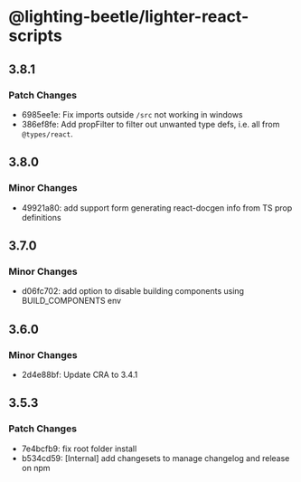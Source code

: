 # @lighting-beetle/lighter-react-scripts

## 3.8.1

### Patch Changes

- 6985ee1e: Fix imports outside `/src` not working in windows
- 386ef8fe: Add propFilter to filter out unwanted type defs, i.e. all from `@types/react`.

## 3.8.0

### Minor Changes

- 49921a80: add support form generating react-docgen info from TS prop definitions

## 3.7.0

### Minor Changes

- d06fc702: add option to disable building components using BUILD_COMPONENTS env

## 3.6.0

### Minor Changes

- 2d4e88bf: Update CRA to 3.4.1

## 3.5.3

### Patch Changes

- 7e4bcfb9: fix root folder install
- b534cd59: [Internal] add changesets to manage changelog and release on npm
